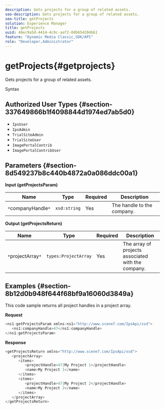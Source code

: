 ```yaml
---
description: Gets projects for a group of related assets.
seo-description: Gets projects for a group of related assets.
seo-title: getProjects
solution: Experience Manager
title: getProjects
uuid: 46ec9a5d-4414-4c9c-aaf2-0db654204b61
feature: "Dynamic Media Classic,SDK/API"
role: "Developer,Administrator"
---
```


# getProjects{#getprojects}

Gets projects for a group of related assets.

 Syntax 

## Authorized User Types {#section-337649866b1f4098844d1974ed7ab5d0}

* `IpsUser` 
* `IpsAdmin` 
* `TrialSiteAdmin` 
* `TrialSiteUser` 
* `ImagePortalContrib` 
* `ImagePortalContribUser`

## Parameters {#section-8d549237b8c440b4872a0a086ddc00a1}

**Input (getProjectsParam)** 

|  Name  | Type  | Required  | Description  |
|---|---|---|---|
|  `*`companyHandle`*`  | `xsd:string`  | Yes  | The handle to the company.  |

**Output (getProjectsReturn)** 

|  Name  | Type  | Required  | Description  |
|---|---|---|---|
|  `*`projectArray`*`  | `types:ProjectArray`  | Yes  | The array of projects associated with the company.  |

## Examples {#section-8b12d0b948f644f68bf9a16060d3849a}

This code sample returns all project handles in a project array.

**Request** 

```java
<ns1:getProjectsParam xmlns:ns1="http://www.scene7.com/IpsApi/xsd">
   <ns1:companyHandle>47</ns1:companyHandle>
</ns1:getProjectsParam>
```

**Response** 

```java
<getProjectsReturn xmlns="http://www.scene7.com/IpsApi/xsd">
   <projectArray>
      <items>
         <projectHandle>47|My Project 1</projectHandle>
         <name>My Project 1</name>
      </items>
      <items>
         <projectHandle>47|My Project 2</projectHandle>
         <name>My Project 2</name>
      </items>
   </projectArray>
</getProjectsReturn>
```

